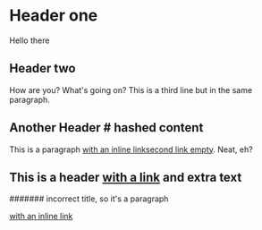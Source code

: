 # Header one
Hello there

##  Header two
How are you?
What's going on?
This is a third line but in the same paragraph.

## Another Header # hashed content

This is a paragraph [with an inline link](http://google.com)[second link empty](). Neat, eh?

## This is a header [with a link](http://yahoo.com) and extra text

####### incorrect title, so it's a paragraph

[with an inline link](http://google.com)